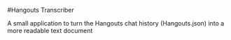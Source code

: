 #Hangouts Transcriber

A small application to turn the Hangouts chat history (Hangouts.json) into a more readable text document